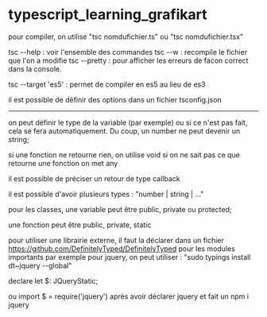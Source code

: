 # typescript_learning_grafikart

pour compiler, on utilise "tsc nomdufichier.ts" ou "tsc nomdufichier.tsx"

tsc --help : voir l'ensemble des commandes
tsc --w : recompile le fichier que l'on a modifie
tsc --pretty : pour afficher les erreurs de facon correct dans la console.

tsc --target 'es5' : permet de compiler en es5 au lieu de es3

il est possible de définir des options dans un fichier tsconfig.json

---

on peut définir le type de la variable (par exemple) ou si ce n'est pas fait, cela se fera automatiquement. Du coup, un number ne peut devenir un string;

si une fonction ne retourne rien, on utilise void
si on ne sait pas ce que retourne une fonction on met any

il est possible de préciser un retour de type callback

il est possible d'avoir plusieurs types : "number | string | ..."

pour les classes, une variable peut être public, private ou protected;

une fonction peut être public, private, static

pour utiliser une librairie externe, il faut la déclarer dans un fichier
https://github.com/DefinitelyTyped/DefinitelyTyped pour les modules importants
par exemple pour jquery, on peut utiliser : "sudo typings install dt~jquery --global"

declare let \$: JQueryStatic;

ou import \$ = require('jquery') après avoir déclarer jquery et fait un npm i jquery
